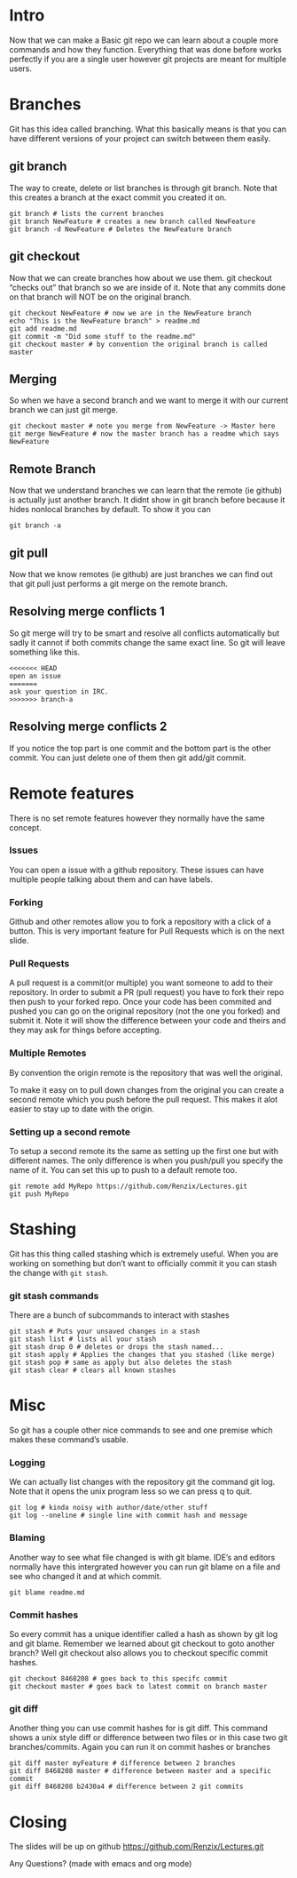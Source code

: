 

# Intro

Now that we can make a Basic git repo we can learn about a couple more commands
and how they function. Everything that was done before works perfectly if you
are a single user however git projects are meant for multiple users.


# Branches

Git has this idea called branching. What this basically means is that you can
have different versions of your project can switch between them easily.


## git branch

The way to create, delete or list branches is through git branch. Note that this
creates a branch at the exact commit you created it on.

    git branch # lists the current branches
    git branch NewFeature # creates a new branch called NewFeature
    git branch -d NewFeature # Deletes the NewFeature branch


## git checkout

Now that we can create branches how about we use them. git checkout &ldquo;checks out&rdquo;
that branch so we are inside of it. Note that any commits done on that branch
will NOT be on the original branch.

    git checkout NewFeature # now we are in the NewFeature branch
    echo "This is the NewFeature branch" > readme.md
    git add readme.md
    git commit -m "Did some stuff to the readme.md"
    git checkout master # by convention the original branch is called master


## Merging

So when we have a second branch and we want to merge it with our current branch
we can just git merge.

    git checkout master # note you merge from NewFeature -> Master here
    git merge NewFeature # now the master branch has a readme which says NewFeature


## Remote Branch

Now that we understand branches we can learn that the remote (ie github) is
actually just another branch. It didnt show in git branch before because it
hides nonlocal branches by default. To show it you can

    git branch -a


## git pull

Now that we know remotes (ie github) are just branches we can find out that git
pull just performs a git merge on the remote branch.


## Resolving merge conflicts 1

So git merge will try to be smart and resolve all conflicts automatically but
sadly it cannot if both commits change the same exact line. So git will leave
something like this.

    <<<<<<< HEAD
    open an issue
    =======
    ask your question in IRC.
    >>>>>>> branch-a


## Resolving merge conflicts 2

If you notice the top part is one commit and the bottom part is the other
commit. You can just delete one of them then git add/git commit.


# Remote features

There is no set remote features however they normally have the same concept.


### Issues

You can open a issue with a github repository. These issues can have multiple
people talking about them and can have labels.


### Forking

Github and other remotes allow you to fork a repository with a click of a
button. This is very important feature for Pull Requests which is on the next
slide.


### Pull Requests

A pull request is a commit(or multiple) you want someone to add to their
repository. In order to submit a PR (pull request) you have to fork their repo
then push to your forked repo. Once your code has been commited and pushed you
can go on the original repository (not the one you forked) and submit it. Note
it will show the difference between your code and theirs and they may ask for
things before accepting.


### Multiple Remotes

By convention the origin remote is the repository that was well the original.

To make it easy on to pull down changes from the original you can create a
second remote which you push before the pull request. This makes it alot easier
to stay up to date with the origin.


### Setting up a second remote

To setup a second remote its the same as setting up the first one but with
different names. The only difference is when you push/pull you specify the name
of it. You can set this up to push to a default remote too.

    git remote add MyRepo https://github.com/Renzix/Lectures.git
    git push MyRepo


# Stashing

Git has this thing called stashing which is extremely useful. When you are
working on something but don&rsquo;t want to officially commit it you can stash the
change with `git stash`.


### git stash commands

There are a bunch of subcommands to interact with stashes

    git stash # Puts your unsaved changes in a stash
    git stash list # lists all your stash
    git stash drop 0 # deletes or drops the stash named...
    git stash apply # Applies the changes that you stashed (like merge)
    git stash pop # same as apply but also deletes the stash
    git stash clear # clears all known stashes


# Misc

So git has a couple other nice commands to see and one premise which makes these
command&rsquo;s usable.


### Logging

We can actually list changes with the repository git the command git log. Note
that it opens the unix program less so we can press q to quit.

    git log # kinda noisy with author/date/other stuff
    git log --oneline # single line with commit hash and message


### Blaming

Another way to see what file changed is with git blame. IDE&rsquo;s and editors
normally have this intergrated however you can run git blame on a file and see
who changed it and at which commit.

    git blame readme.md


### Commit hashes

So every commit has a unique identifier called a hash as shown by git log and
git blame. Remember we learned about git checkout to goto another branch? Well
git checkout also allows you to checkout specific commit hashes.

    git checkout 8468208 # goes back to this specifc commit
    git checkout master # goes back to latest commit on branch master


### git diff

Another thing you can use commit hashes for is git diff. This command shows a
unix style diff or difference between two files or in this case two git
branches/commits. Again you can run it on commit hashes or branches

    git diff master myFeature # difference between 2 branches
    git diff 8468208 master # difference between master and a specific commit
    git diff 8468208 b2430a4 # difference between 2 git commits


# Closing

The slides will be up on github <https://github.com/Renzix/Lectures.git>

Any Questions? (made with emacs and org mode)

